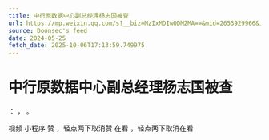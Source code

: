 ```yaml
---
title: 中行原数据中心副总经理杨志国被查
url: https://mp.weixin.qq.com/s?__biz=MzIxMDIwODM2MA==&mid=2653929966&idx=2&sn=dba69a640edf2d97c93c731201a664bf
source: Doonsec's feed
date: 2024-05-25
fetch_date: 2025-10-06T17:13:59.749975
---
```


# 中行原数据中心副总经理杨志国被查

：
，
。

视频
小程序
赞
，轻点两下取消赞
在看
，轻点两下取消在看
